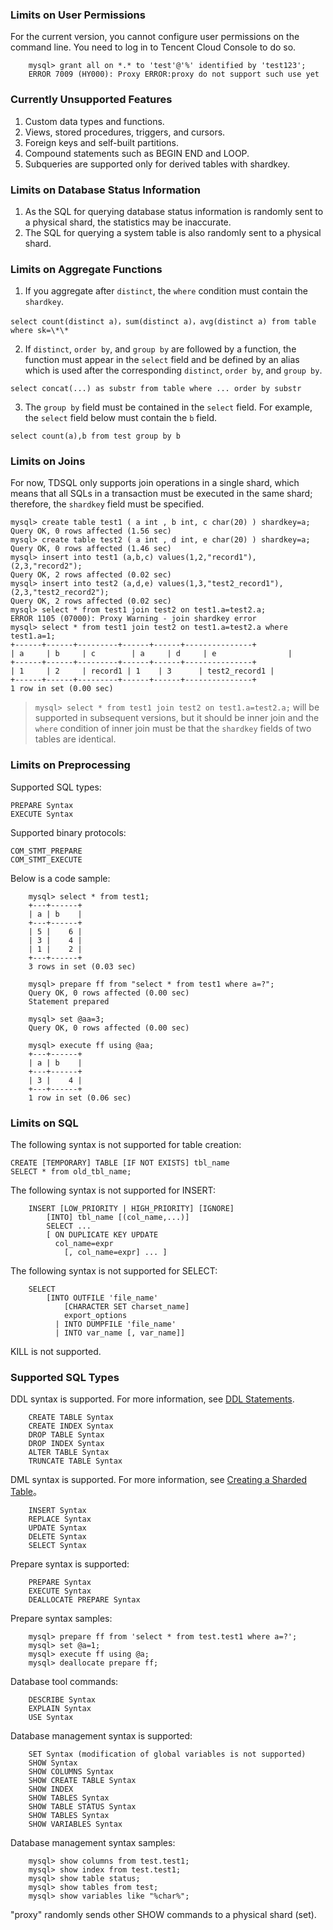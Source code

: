 ### Limits on User Permissions
For the current version, you cannot configure user permissions on the command line. You need to log in to Tencent Cloud Console to do so.
```
	mysql> grant all on *.* to 'test'@'%' identified by 'test123';
	ERROR 7009 (HY000): Proxy ERROR:proxy do not support such use yet
```	

### Currently Unsupported Features
1. Custom data types and functions.
2. Views, stored procedures, triggers, and cursors.
3. Foreign keys and self-built partitions.
4. Compound statements such as BEGIN END and LOOP.
5. Subqueries are supported only for derived tables with shardkey.

### Limits on Database Status Information
1. As the SQL for querying database status information is randomly sent to a physical shard, the statistics may be inaccurate.
2. The SQL for querying a system table is also randomly sent to a physical shard.

### Limits on Aggregate Functions
1. If you aggregate after `distinct`, the `where` condition must contain the `shardkey`.
```
select count(distinct a)，sum(distinct a)，avg(distinct a) from table where sk=\*\*
```
2. If `distinct`, `order by`, and `group by` are followed by a function, the function must appear in the `select` field and be defined by an alias which is used after the corresponding `distinct`, `order by`, and `group by`.
```
select concat(...) as substr from table where ... order by substr
```

3. The `group by` field must be contained in the `select` field. For example, the `select` field below must contain the `b` field.
```
select count(a),b from test group by b
```

### Limits on Joins
For now, TDSQL only supports join operations in a single shard, which means that all SQLs in a transaction must be executed in the same shard; therefore, the `shardkey` field must be specified.
```
mysql> create table test1 ( a int , b int, c char(20) ) shardkey=a;
Query OK, 0 rows affected (1.56 sec)
mysql> create table test2 ( a int , d int, e char(20) ) shardkey=a;
Query OK, 0 rows affected (1.46 sec)
mysql> insert into test1 (a,b,c) values(1,2,"record1"),(2,3,"record2");
Query OK, 2 rows affected (0.02 sec)
mysql> insert into test2 (a,d,e) values(1,3,"test2_record1"),(2,3,"test2_record2");
Query OK, 2 rows affected (0.02 sec)
mysql> select * from test1 join test2 on test1.a=test2.a;
ERROR 1105 (07000): Proxy Warning - join shardkey error
mysql> select * from test1 join test2 on test1.a=test2.a where test1.a=1;
+------+------+---------+------+------+---------------+
| a     | b     | c        | a     | d     | e                |
+------+------+---------+------+------+---------------+
| 1     | 2     | record1 | 1    | 3      | test2_record1 |
+------+------+---------+------+------+---------------+
1 row in set (0.00 sec)
```
>`mysql> select * from test1 join test2 on test1.a=test2.a;` will be supported in subsequent versions, but it should be inner join and the `where` condition of inner join must be that the `shardkey` fields of two tables are identical.

### Limits on Preprocessing
Supported SQL types:
```
PREPARE Syntax
EXECUTE Syntax
```
Supported binary protocols:
```
COM_STMT_PREPARE
COM_STMT_EXECUTE
```
Below is a code sample:
```
	mysql> select * from test1;
	+---+------+
	| a | b    |
	+---+------+
	| 5 |    6 |
	| 3 |    4 |
	| 1 |    2 |
	+---+------+
	3 rows in set (0.03 sec)
	
	mysql> prepare ff from "select * from test1 where a=?";
	Query OK, 0 rows affected (0.00 sec)
	Statement prepared
	
	mysql> set @aa=3;
	Query OK, 0 rows affected (0.00 sec)
	
	mysql> execute ff using @aa;
	+---+------+
	| a | b    |
	+---+------+
	| 3 |    4 |
	+---+------+
	1 row in set (0.06 sec)
```

### Limits on SQL
The following syntax is not supported for table creation:
```
CREATE [TEMPORARY] TABLE [IF NOT EXISTS] tbl_name
SELECT * from old_tbl_name;
```
The following syntax is not supported for INSERT:
```
	INSERT [LOW_PRIORITY | HIGH_PRIORITY] [IGNORE]
	    [INTO] tbl_name [(col_name,...)]
	    SELECT ...
	    [ ON DUPLICATE KEY UPDATE
	      col_name=expr
	        [, col_name=expr] ... ]
```
The following syntax is not supported for SELECT:
```
	SELECT
	    [INTO OUTFILE 'file_name'
	        [CHARACTER SET charset_name]
	        export_options
	      | INTO DUMPFILE 'file_name'
	      | INTO var_name [, var_name]]
```
KILL is not supported.

### Supported SQL Types
DDL syntax is supported. For more information, see [DDL Statements](https://intl.cloud.tencent.com/document/product/1042/33358).
```
	CREATE TABLE Syntax
	CREATE INDEX Syntax
	DROP TABLE Syntax
	DROP INDEX Syntax
	ALTER TABLE Syntax
	TRUNCATE TABLE Syntax
```
DML syntax is supported. For more information, see [Creating a Sharded Table](https://intl.cloud.tencent.com/document/product/1042/33379)。
```
	INSERT Syntax
	REPLACE Syntax
	UPDATE Syntax
	DELETE Syntax
	SELECT Syntax
```
Prepare syntax is supported:
```
	PREPARE Syntax
	EXECUTE Syntax
	DEALLOCATE PREPARE Syntax
```
Prepare syntax samples:
```
	mysql> prepare ff from 'select * from test.test1 where a=?';
	mysql> set @a=1;
	mysql> execute ff using @a;
	mysql> deallocate prepare ff;
```
Database tool commands:
```
	DESCRIBE Syntax
	EXPLAIN Syntax
	USE Syntax
```	
Database management syntax is supported:
```
	SET Syntax (modification of global variables is not supported)
	SHOW Syntax
	SHOW COLUMNS Syntax
	SHOW CREATE TABLE Syntax
	SHOW INDEX
	SHOW TABLES Syntax
	SHOW TABLE STATUS Syntax
	SHOW TABLES Syntax
	SHOW VARIABLES Syntax
```
Database management syntax samples:
```
	mysql> show columns from test.test1;
	mysql> show index from test.test1;
	mysql> show table status;	
	mysql> show tables from test;	
	mysql> show variables like "%char%";	
```
"proxy" randomly sends other SHOW commands to a physical shard (set).

